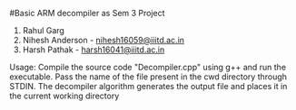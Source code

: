 #Basic ARM decompiler as Sem 3 Project
1. Rahul Garg
2. Nihesh Anderson - nihesh16059@iiitd.ac.in
3. Harsh Pathak - harsh16041@iiitd.ac.in

Usage: 
Compile the source code "Decompiler.cpp" using g++ and run the executable. Pass the name of the file present in the cwd directory 
through STDIN. The decompiler algorithm generates the output file and places it in the current working directory
